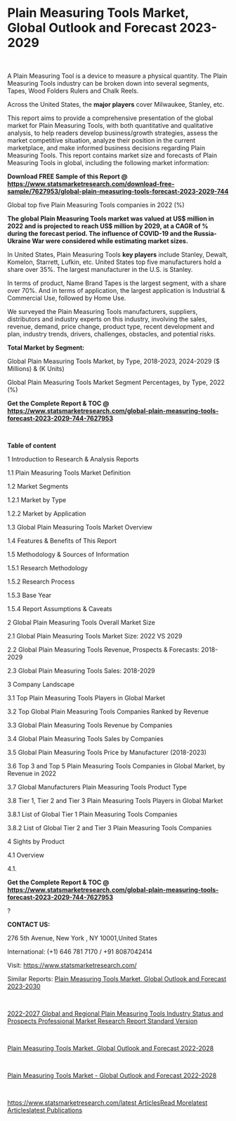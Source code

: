 <h1>Plain Measuring Tools Market, Global Outlook and Forecast 2023-2029</h1><br/><p>A Plain Measuring Tool is a device to measure a physical quantity. The Plain Measuring Tools industry can be broken down into several segments, Tapes, Wood Folders Rulers and Chalk Reels.</p>
 
 
 
 <p>Across the United States, the <strong>major players</strong> cover Milwaukee, Stanley, etc.</p>
 
 
 
 <p>This report aims to provide a comprehensive presentation of the global market for Plain Measuring Tools, with both quantitative and qualitative analysis, to help readers develop business/growth strategies, assess the market competitive situation, analyze their position in the current marketplace, and make informed business decisions regarding Plain Measuring Tools. This report contains market size and forecasts of Plain Measuring Tools in global, including the following market information:</p>
 
 
 
 <p><strong>Download FREE Sample of this Report @ <a href="https://www.statsmarketresearch.com/download-free-sample/7627953/global-plain-measuring-tools-forecast-2023-2029-744">https://www.statsmarketresearch.com/download-free-sample/7627953/global-plain-measuring-tools-forecast-2023-2029-744</a></strong></p>
 
 
 
 <p>Global top five Plain Measuring Tools companies in 2022 (%)</p>
 
 
 
 <p><strong>The global Plain Measuring Tools market was valued at US$ million in 2022 and is projected to reach US$ million by 2029, at a <strong>CAGR</strong> of % during the forecast period. The influence of COVID-19 and the Russia-Ukraine War were considered while estimating market sizes.</strong></p>
 
 
 
 <p>In United States, Plain Measuring Tools <strong>key players</strong> include Stanley, Dewalt, Komelon, Starrett, Lufkin, etc. United States top five manufacturers hold a share over 35%. The largest manufacturer in the U.S. is Stanley.</p>
 
 
 
 <p>In terms of product, Name Brand Tapes is the largest segment, with a share over 70%. And in terms of application, the largest application is Industrial & Commercial Use, followed by Home Use.</p>
 
 
 
 <p>We surveyed the Plain Measuring Tools manufacturers, suppliers, distributors and industry experts on this industry, involving the sales, revenue, demand, price change, product type, recent development and plan, industry trends, drivers, challenges, obstacles, and potential risks.</p>
 
 
 
 <p><strong>Total Market by Segment:</strong></p>
 
 
 
 <p>Global Plain Measuring Tools Market, by Type, 2018-2023, 2024-2029 ($ Millions) & (K Units)</p>
 
 
 
 <p>Global Plain Measuring Tools Market Segment Percentages, by Type, 2022 (%)</p>
 
 
 
 <div><b>Get the Complete Report & TOC @ <a href="https://www.statsmarketresearch.com/global-plain-measuring-tools-forecast-2023-2029-744-7627953">https://www.statsmarketresearch.com/global-plain-measuring-tools-forecast-2023-2029-744-7627953</a></b></div>
 
 
 
 <p><br />
 
 <b>Table of content</b></p>
 
 
 
 <p>1 Introduction to Research & Analysis Reports<br />
 
 1.1 Plain Measuring Tools Market Definition<br />
 
 1.2 Market Segments<br />
 
 1.2.1 Market by Type<br />
 
 1.2.2 Market by Application<br />
 
 1.3 Global Plain Measuring Tools Market Overview<br />
 
 1.4 Features & Benefits of This Report<br />
 
 1.5 Methodology & Sources of Information<br />
 
 1.5.1 Research Methodology<br />
 
 1.5.2 Research Process<br />
 
 1.5.3 Base Year<br />
 
 1.5.4 Report Assumptions & Caveats<br />
 
 2 Global Plain Measuring Tools Overall Market Size<br />
 
 2.1 Global Plain Measuring Tools Market Size: 2022 VS 2029<br />
 
 2.2 Global Plain Measuring Tools Revenue, Prospects & Forecasts: 2018-2029<br />
 
 2.3 Global Plain Measuring Tools Sales: 2018-2029<br />
 
 3 Company Landscape<br />
 
 3.1 Top Plain Measuring Tools Players in Global Market<br />
 
 3.2 Top Global Plain Measuring Tools Companies Ranked by Revenue<br />
 
 3.3 Global Plain Measuring Tools Revenue by Companies<br />
 
 3.4 Global Plain Measuring Tools Sales by Companies<br />
 
 3.5 Global Plain Measuring Tools Price by Manufacturer (2018-2023)<br />
 
 3.6 Top 3 and Top 5 Plain Measuring Tools Companies in Global Market, by Revenue in 2022<br />
 
 3.7 Global Manufacturers Plain Measuring Tools Product Type<br />
 
 3.8 Tier 1, Tier 2 and Tier 3 Plain Measuring Tools Players in Global Market<br />
 
 3.8.1 List of Global Tier 1 Plain Measuring Tools Companies<br />
 
 3.8.2 List of Global Tier 2 and Tier 3 Plain Measuring Tools Companies<br />
 
 4 Sights by Product<br />
 
 4.1 Overview<br />
 
 4.1.</p>
 
 
 
 <div><b>Get the Complete Report & TOC @ <a href="https://www.statsmarketresearch.com/global-plain-measuring-tools-forecast-2023-2029-744-7627953">https://www.statsmarketresearch.com/global-plain-measuring-tools-forecast-2023-2029-744-7627953</a></b></div>
 
 
 
 <p>? </p>
 
 
 
 <p><b>CONTACT US:</b><br />
 
 276 5th Avenue, New York , NY 10001,United States<br />
 
 International: (+1) 646 781 7170 / +91 8087042414<br />
 
 Visit: <a href="https://www.statsmarketresearch.com/">https://www.statsmarketresearch.com/</a><br />
 
 Similar Reports: <a href="https://www.statsmarketresearch.com/global-plain-measuring-tools-forecast-2023-2029-744-7627953">Plain Measuring Tools Market, Global Outlook and Forecast 2023-2030</a><br />
 
 <br />
 
 <a href="https://www.statsmarketresearch.com/global-plain-measuring-tools-forecast-2023-2029-744-7627953">2022-2027 Global and Regional Plain Measuring Tools Industry Status and Prospects Professional Market Research Report Standard Version</a><br />
 
 <br />
 
 <a href="https://www.statsmarketresearch.com/global-plain-measuring-tools-forecast-2023-2029-744-7627953">Plain Measuring Tools Market, Global Outlook and Forecast 2022-2028</a><br />
 
 <br />
 
 <a href="https://www.statsmarketresearch.com/global-plain-measuring-tools-forecast-2023-2029-744-7627953">Plain Measuring Tools Market - Global Outlook and Forecast 2022-2028</a><br />
 
 <br />
 
 <a href="https://gyeongbokgung.com">https://www.statsmarketresearch.com/</a><a href="https://hallyeomaritime.com">latest Articles</a><a href="https://jingwansa.com">Read More</a><a href="https://nguoiviet.jp/">latest Articles</a><a href="https://www.intelmarketresearch.com/">latest Publications</a></p>